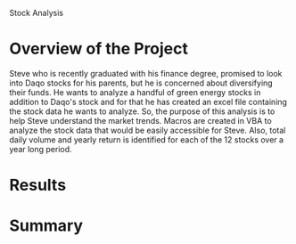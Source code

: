 Stock Analysis
# Overview of the Project

Steve who is recently graduated with his finance degree, promised to look into Daqo stocks for his parents, but he is concerned about diversifying their funds. He wants to analyze a handful of green energy stocks in addition to Daqo's stock and for that he has created an excel file containing the stock data he wants to analyze. So, the purpose of this analysis is to help Steve understand the market trends. Macros are created in VBA to analyze the stock data that would be easily accessible for Steve. Also, total daily volume and yearly return is identified for each of the 12 stocks over a year long period.


# Results
# Summary
